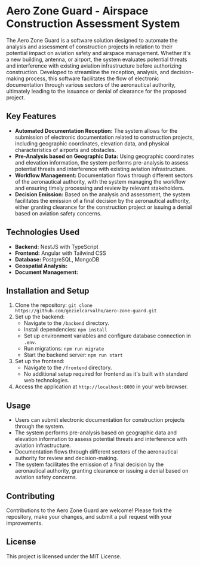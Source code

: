 # Aero Zone Guard - Airspace Construction Assessment System

The Aero Zone Guard is a software solution designed to automate the analysis and assessment of construction projects in relation to their potential impact on aviation safety and airspace management. Whether it's a new building, antenna, or airport, the system evaluates potential threats and interference with existing aviation infrastructure before authorizing construction. Developed to streamline the reception, analysis, and decision-making process, this software facilitates the flow of electronic documentation through various sectors of the aeronautical authority, ultimately leading to the issuance or denial of clearance for the proposed project.

## Key Features

- **Automated Documentation Reception:** The system allows for the submission of electronic documentation related to construction projects, including geographic coordinates, elevation data, and physical characteristics of airports and obstacles.
- **Pre-Analysis based on Geographic Data:** Using geographic coordinates and elevation information, the system performs pre-analysis to assess potential threats and interference with existing aviation infrastructure.
- **Workflow Management:** Documentation flows through different sectors of the aeronautical authority, with the system managing the workflow and ensuring timely processing and review by relevant stakeholders.
- **Decision Emission:** Based on the analysis and assessment, the system facilitates the emission of a final decision by the aeronautical authority, either granting clearance for the construction project or issuing a denial based on aviation safety concerns.

## Technologies Used

- **Backend:** NestJS with TypeScript
- **Frontend:** Angular with Tailwind CSS
- **Database:** PostgreSQL, MongoDB
- **Geospatial Analysis:**
- **Document Management:**

## Installation and Setup

1. Clone the repository: `git clone https://github.com/gezielcarvalho/aero-zone-guard.git`
2. Set up the backend:
   - Navigate to the `/backend` directory.
   - Install dependencies: `npm install`
   - Set up environment variables and configure database connection in `.env`.
   - Run migrations: `npm run migrate`
   - Start the backend server: `npm run start`
3. Set up the frontend:
   - Navigate to the `/frontend` directory.
   - No additional setup required for frontend as it's built with standard web technologies.
4. Access the application at `http://localhost:8000` in your web browser.

## Usage

- Users can submit electronic documentation for construction projects through the system.
- The system performs pre-analysis based on geographic data and elevation information to assess potential threats and interference with aviation infrastructure.
- Documentation flows through different sectors of the aeronautical authority for review and decision-making.
- The system facilitates the emission of a final decision by the aeronautical authority, granting clearance or issuing a denial based on aviation safety concerns.

## Contributing

Contributions to the Aero Zone Guard are welcome! Please fork the repository, make your changes, and submit a pull request with your improvements.

## License

This project is licensed under the MIT License.
